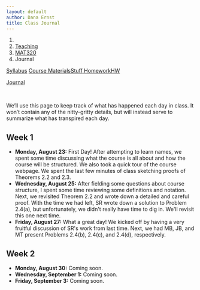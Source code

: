 ```yaml
---
layout: default
author: Dana Ernst
title: Class Journal
---
```


<ol class="breadcrumb">
  <li><a href="/"><i class="fa fa-home"></i></a></li>
  <li><a href="/teaching/">Teaching</a></li>
  <li><a href="/teaching/mat320f21">MAT320</a></li>
  <li class="active">Journal</li>
</ol>

<div class="row">
<div class="col-xs-12">
<div class="btn-group btn-group-justified">
<a class="btn btn-default btn-success" href="{{site.baseurl}}/teaching/mat320f21/syllabus/">Syllabus</a>

<a class="btn btn-default btn-primary" href="{{site.baseurl}}/teaching/mat320f21/materials/">
<span class="hidden-xs">Course Materials</span><span class="visible-xs">Stuff</span>
</a>

<a class="btn btn-default btn-warning" href="{{site.baseurl}}/teaching/mat320f21/homework/">
<span class="hidden-xs">Homework</span><span class="visible-xs">HW</span>
</a>

<a class="btn btn-default btn-info" href="{{site.baseurl}}/teaching/mat320f21/journal/">Journal</a>
</div>
</div>
</div>

<br>

We’ll use this page to keep track of what has happened each day in class. It won’t contain any of the nitty-gritty details, but will instead serve to summarize what has transpired each day.

## Week 1 ##
<ul class="fa-ul">
  <li><i class="fa-li far fa-calendar-check"></i><b>Monday, August 23:</b> First Day!  After attempting to learn names, we spent some time discussing what the course is all about and how the course will be structured. We also took a quick tour of the course webpage. We spent the last few minutes of class sketching proofs of Theorems 2.2 and 2.3.</li>
  <li><i class="fa-li far fa-calendar-check"></i><b>Wednesday, August 25:</b> After fielding some questions about course structure, I spent some time reviewing some definitions and notation. Next, we revisited Theorem 2.2 and wrote down a detailed and careful proof. With the time we had left, SR wrote down a solution to Problem 2.4(a), but unfortunately, we didn't really have time to dig in.  We'll revisit this one next time.</li>
  <li><i class="fa-li far fa-calendar-check"></i><b>Friday, August 27:</b> What a great day!  We kicked off by having a very fruitful discussion of SR's work from last time. Next, we had MB, JB, and MT present Problems 2.4(b), 2.4(c), and 2.4(d), respectively.</li>
</ul>

## Week 2 ##
<ul class="fa-ul">
  <li><i class="fa-li far fa-calendar-check"></i><b>Monday, August 30:</b> Coming soon.</li>
  <li><i class="fa-li far fa-calendar-check"></i><b>Wednesday, September 1:</b> Coming soon.</li>
  <li><i class="fa-li far fa-calendar-check"></i><b>Friday, September 3:</b> Coming soon.</li>
</ul>
